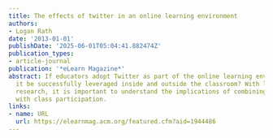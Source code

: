 ```yaml
---
title: The effects of twitter in an online learning environment
authors:
- Logan Rath
date: '2013-01-01'
publishDate: '2025-06-01T05:04:41.882474Z'
publication_types:
- article-journal
publication: '*eLearn Magazine*'
abstract: If educators adopt Twitter as part of the online learning environment, can
  it be successfully leveraged inside and outside the classroom? With little preexisting
  research, it is important to understand the implications of combining social networking
  with class participation.
links:
- name: URL
  url: https://elearnmag.acm.org/featured.cfm?aid=1944486
---
```

